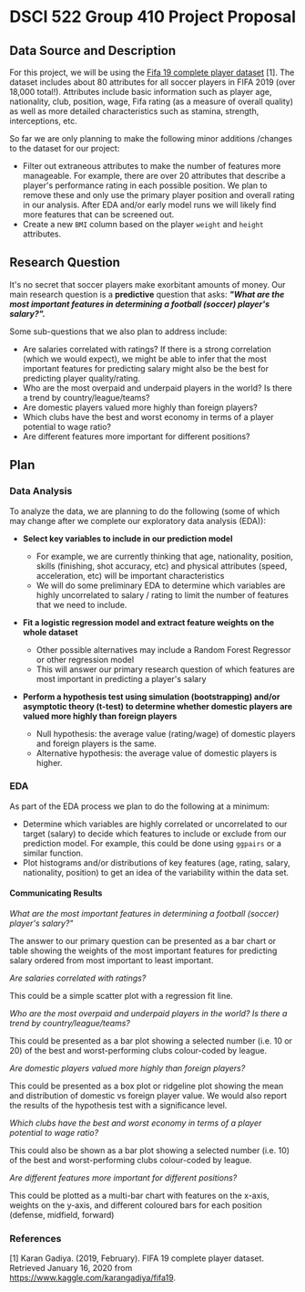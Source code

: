 # DSCI 522 Group 410 Project Proposal

## Data Source and Description

For this project, we will be using the [Fifa 19 complete player dataset](https://www.kaggle.com/karangadiya/fifa19) [1].  The dataset includes about 80 attributes for all soccer players in FIFA 2019 (over 18,000 total!).  Attributes include basic information such as player age, nationality, club, position, wage, Fifa rating (as a measure of overall quality) as well as more detailed characteristics such as stamina, strength, interceptions, etc.  

So far we are only planning to make the following minor additions /changes to the dataset for our project:
 - Filter out extraneous attributes to make the number of features more manageable. For example, there are over 20 attributes that describe a player's performance rating in each possible position.  We plan to remove these and only use the primary player position and overall rating in our analysis.  After EDA and/or early model runs we will likely find more features that can be screened out.
 - Create a new `BMI` column based on the player `weight` and `height` attributes.

## Research Question

It's no secret that soccer players make exorbitant amounts of money.  Our main research question is a **predictive** question that asks: ***"What are the most important features in determining a football (soccer) player's salary?".***

Some sub-questions that we also plan to address include:
 - Are salaries correlated with ratings? If there is a strong correlation (which we would expect), we might be able to infer that the most important features for predicting salary might also be the best for predicting player quality/rating.
 - Who are the most overpaid and underpaid players in the world? Is there a trend by country/league/teams?
 - Are domestic players valued more highly than foreign players?
 - Which clubs have the best and worst economy in terms of a player potential to wage ratio?
 - Are different features more important for different positions?

## Plan

### Data Analysis

To analyze the data, we are planning to do the following (some of which may change after we complete our exploratory data analysis (EDA)):

- **Select key variables to include in our prediction model**
    - For example, we are currently thinking that age, nationality, position, skills (finishing, shot accuracy, etc) and physical attributes (speed, acceleration, etc) will be important characteristics
    - We will do some preliminary EDA to determine which variables are highly uncorrelated to salary / rating to limit the number of features that we need to include.

- **Fit a logistic regression model and extract feature weights on the whole dataset**
    - Other possible alternatives may include a Random Forest Regressor or other regression model
    - This will answer our primary research question of which features are most important in predicting a player's salary

- **Perform a hypothesis test using simulation (bootstrapping) and/or asymptotic theory (t-test) to determine whether domestic players are valued more highly than foreign players**
    - Null hypothesis: the average value (rating/wage) of domestic players and foreign players is the same.
    - Alternative hypothesis: the average value of domestic players is higher.


### EDA

As part of the EDA process we plan to do the following at a minimum: 
- Determine which variables are highly correlated or uncorrelated to our target (salary) to decide which features to include or exclude from our prediction model.  For example, this could be done using `ggpairs` or a similar function.
- Plot histograms and/or distributions of key features (age, rating, salary, nationality, position) to get an idea of the variability within the data set.

#### Communicating Results

*What are the most important features in determining a football (soccer) player's salary?"*

The answer to our primary question can be presented as a bar chart or table showing the weights of the most important features for predicting salary ordered from most important to least important.

*Are salaries correlated with ratings?*

This could be a simple scatter plot with a regression fit line.

*Who are the most overpaid and underpaid players in the world? Is there a trend by country/league/teams?*

This could be presented as a bar plot showing a selected number (i.e. 10 or 20) of the best and worst-performing clubs colour-coded by league.

*Are domestic players valued more highly than foreign players?*
 
 This could be presented as a box plot or ridgeline plot showing the mean and distribution of domestic vs foreign player value.  We would also report the results of the hypothesis test with a significance level.
 
 *Which clubs have the best and worst economy in terms of a player potential to wage ratio?*

This could also be shown as a bar plot showing a selected number (i.e. 10) of the best and worst-performing clubs colour-coded by league.

 *Are different features more important for different positions?*

This could be plotted as a multi-bar chart with features on the x-axis, weights on the y-axis, and different coloured bars for each position (defense, midfield, forward)



### References

[1] Karan Gadiya. (2019, February). FIFA 19 complete player dataset. Retrieved January 16, 2020 from https://www.kaggle.com/karangadiya/fifa19.


